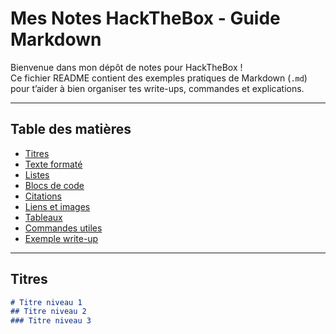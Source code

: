 # Mes Notes HackTheBox - Guide Markdown

Bienvenue dans mon dépôt de notes pour HackTheBox !  
Ce fichier README contient des exemples pratiques de Markdown (`.md`) pour t’aider à bien organiser tes write-ups, commandes et explications.

---

## Table des matières

- [Titres](#titres)  
- [Texte formaté](#texte-formaté)  
- [Listes](#listes)  
- [Blocs de code](#blocs-de-code)  
- [Citations](#citations)  
- [Liens et images](#liens-et-images)  
- [Tableaux](#tableaux)  
- [Commandes utiles](#commandes-utiles)  
- [Exemple write-up](#exemple-write-up)

---

## Titres

```md
# Titre niveau 1
## Titre niveau 2
### Titre niveau 3

